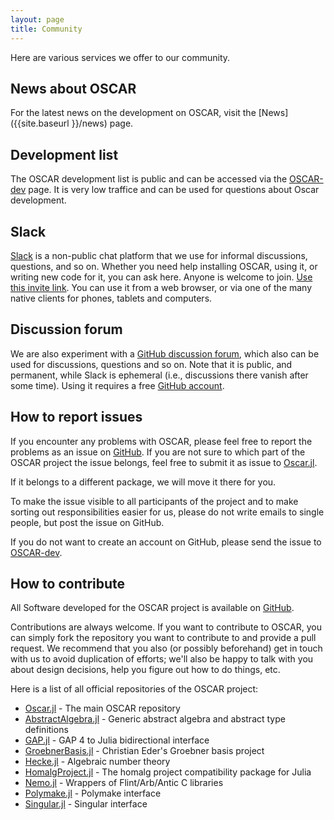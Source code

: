 ```yaml
---
layout: page
title: Community
---
```


Here are various services we offer to our community.

## News about OSCAR

For the latest news on the development on OSCAR, visit the [News]({{site.baseurl }}/news) page.

## Development list

The OSCAR development list is public and can be accessed via the [OSCAR-dev](https://mail.mathematik.uni-kl.de/mailman/listinfo/oscar-dev) page.
It is very low traffice and can be used for questions about Oscar development.

## Slack

[Slack](https://slack.com) is a non-public chat platform that we use for informal discussions, questions, and so on. Whether you need help installing OSCAR, using it, or writing new code for it, you can ask here. Anyone is welcome to join. [Use this invite link](https://join.slack.com/t/oscar-system/shared_invite/zt-1i2mu14ef-EAo9EYOlBQ1zk3_RGbMUaA). You can use it from a web browser, or via one of the many native clients for phones, tablets and computers.

## Discussion forum

We are also experiment with a [GitHub discussion forum](https://github.com/oscar-system/Oscar.jl/discussions), which also can be used for discussions, questions and so on. Note that it is public, and permanent, while Slack is ephemeral (i.e., discussions there vanish after some time). Using it requires a free [GitHub account](https://github.com).

## How to report issues

If you encounter any problems with OSCAR, please feel free to report the problems as an issue on [GitHub](https://github.com/oscar-system). If you are not sure to which part of the OSCAR project the
issue belongs, feel free to submit it as issue to [Oscar.jl](https://github.com/oscar-system/Oscar.jl).

If it belongs to a different package, we will move it there for you.

To make the issue visible to all participants of the project and to make sorting out responsibilities easier for us, please do not write emails to single people, but post the issue on GitHub.

If you do not want to create an account on GitHub, please send the issue to [OSCAR-dev](mailto:oscar-dev@mathematik.uni-kl.de).

## How to contribute

All Software developed for the OSCAR project is available on [GitHub](https://github.com/oscar-system).

Contributions are always welcome. If you want to contribute to OSCAR, you can simply fork the repository you want to
contribute to and provide a pull request. We recommend that you also (or possibly beforehand) get in touch with us to
avoid duplication of efforts; we'll also be happy to talk with you about design decisions, help you figure out how
to do things, etc.

Here is a list of all official repositories of the OSCAR project:

* [Oscar.jl](https://github.com/oscar-system/Oscar.jl) - The main OSCAR repository
* [AbstractAlgebra.jl](https://github.com/Nemocas/AbstractAlgebra.jl) - Generic abstract algebra and abstract type definitions
* [GAP.jl](https://github.com/oscar-system/GAP.jl/) - GAP 4 to Julia bidirectional interface
* [GroebnerBasis.jl](https://github.com/ederc/GroebnerBasis.jl) - Christian Eder's Groebner basis project
* [Hecke.jl](https://github.com/thofma/Hecke.jl) - Algebraic number theory
* [HomalgProject.jl](https://github.com/homalg-project/HomalgProject.jl) - The homalg project compatibility package for Julia
* [Nemo.jl](https://github.com/Nemocas/Nemo.jl) - Wrappers of Flint/Arb/Antic C libraries
* [Polymake.jl](https://github.com/oscar-system/Polymake.jl) - Polymake interface
* [Singular.jl](https://github.com/oscar-system/Singular.jl) - Singular interface
